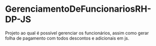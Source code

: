 # GerenciamentoDeFuncionariosRH-DP-JS
Projeto ao qual é possível gerenciar os funcionários, assim como gerar folha de pagamento com todos descontos e adicionais em js.

